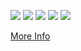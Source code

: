 

[![](https://raw.githubusercontent.com/khandakar20/github-profile-summary-cards-example/master/profile-summary-card-output/dracula/0-profile-details.svg)](https://github.com/khandakar20/github-profile-summary-cards)
[![](https://raw.githubusercontent.com/khandakar20/github-profile-summary-cards-example/master/profile-summary-card-output/dracula/1-repos-per-language.svg)](https://github.com/khandakar20/github-profile-summary-cards) [![](https://raw.githubusercontent.com/khandakar20/github-profile-summary-cards-example/master/profile-summary-card-output/dracula/2-most-commit-language.svg)](https://github.com/khandakar20/github-profile-summary-cards)
[![](https://raw.githubusercontent.com/khandakar20/github-profile-summary-cards-example/master/profile-summary-card-output/dracula/3-stats.svg)](https://github.com/khandakar20/github-profile-summary-cards) [![](https://raw.githubusercontent.com/khandakar20/github-profile-summary-cards-example/master/profile-summary-card-output/dracula/4-productive-time.svg)](https://github.com/khandakar20/github-profile-summary-cards)

[More Info](https://github.com/vn7n24fzkq/github-profile-summary-cards)
